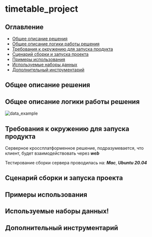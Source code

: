 # timetable_project
## Оглавление
- [Общее описание решения](#Общее-описание-решения)
- [Общее описание логики работы решения](#Общее-описание-логики-работы-решения)
- [Требования к окружению для запуска продукта](#Требования-к-окружению-для-запуска-продукта)
- [Сценарий сборки и запуска проекта](#Сценарий-сборки-и-запуска-проекта)
- [Примеры использования](#Примеры-использования)
- [Используемые наборы данных](#Используемые-наборы-данных)
- [Дополнительный инструментарий](#Дополнительный-инструментарий)

## Общее описание решения
  
## Общее описание логики работы решения
![data_example](https://user-images.githubusercontent.com/69805852/133895495-4e20f5d7-0636-47c6-ab80-c23f90b42da3.png)

  
## Требования к окружению для запуска продукта
Серверное кроссплатформенное решение, подразумевается, что клиент, будет взаимодействовать через ***web***

Тестирование сборки сервера проводилась на: ***Mac***, ***Ubuntu 20.04***
  
## Сценарий сборки и запуска проекта

## Примеры использования

## Используемые наборы данных!


## Дополнительный инструментарий
  





